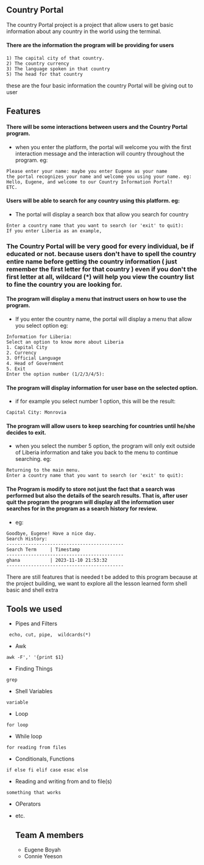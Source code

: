 ## Country Portal
The country Portal project is a project that allow users to get basic
information about any country in the world using the terminal.

#### There are the information the program will be providing for users
~~~
1) The capital city of that country.
2) The country currency
3) The language spoken in that country
5) The head for that country
~~~
these are the four basic information the country Portal will be giving out to user

## Features 
#### There will be some interactions between users and the Country Portal program.
+ when you enter the platform, the portal will welcome you with the first interaction message and the interaction will country throughout the program. eg:
~~~
Please enter your name: maybe you enter Eugene as your name
the portal recognizes your name and welcome you using your name. eg:
Hello, Eugene, and welcome to our Country Information Portal!
ETC.
~~~
#### Users will be able to search for any country using this platform. eg:
+ The portal will display a search box that allow you search for country
~~~
Enter a country name that you want to search (or 'exit' to quit):
If you enter Liberia as an example,
~~~~
### The Country Portal will be very good for every individual, be if educated or not. because users don't have to spell the country entire name before getting the country information ( just remember the first letter for that country ) even if you don't the first letter at all, wildcard (*) will help you view the country list to fine the country you are looking for.

#### The program will display a menu that instruct users on how to use the program.
+ If you enter the country name, the portal will display a menu that allow you select option eg:
~~~
Information for Liberia:
Select an option to know more about Liberia
1. Capital City
2. Currency
3. Official Language
4. Head of Government
5. Exit
Enter the option number (1/2/3/4/5): 
~~~
#### The program will display information for user base on the selected option.
+ if for example you select number 1 option, this will be the result:
~~~
Capital City: Monrovia
~~~
#### The program will allow users to keep searching for countries until he/she decides to exit.
+ when you select the number 5 option, the program will only exit outside of Liberia information and take you back to the menu to continue searching. eg:
~~~
Returning to the main menu.
Enter a country name that you want to search (or 'exit' to quit):
~~~
#### The Program is modify to store not just the fact that a search was performed but also the details of the search results. That is, after user quit the program the program will display all the information user searches for in the program as a search history for review.
+ eg:
~~~
Goodbye, Eugene! Have a nice day.
Search History:
-------------------------------------------
Search Term     | Timestamp           
-------------------------------------------
ghana           | 2023-11-10 21:53:32 
-------------------------------------------
~~~
 There are still features that is needed t be added to this program because at the project building, we want to
  explore all the lesson learned form shell basic and shell extra
  
## Tools we used
+ Pipes and Filters
~~~
 echo, cut, pipe,  wildcards(*)
~~~
+ Awk
~~~
awk -F',' '{print $1}
~~~
+ Finding Things
~~~
grep
~~~
+ Shell Variables
~~~
variable
~~~
+ Loop
~~~
for loop
~~~
+ While loop
~~~
for reading from files
~~~
+ Conditionals, Functions
~~~
if else fi elif case esac else
~~~
+ Reading and writing from and to file(s)
~~~
something that works
~~~
+ OPerators
+ etc.

  ## Team A members
  + Eugene Boyah
  + Connie Yeeson

